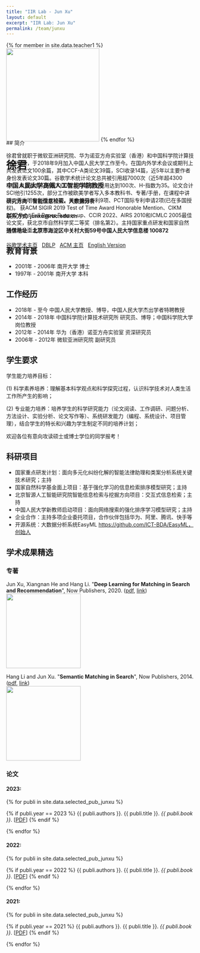 ```yaml
---
title: "IIR Lab - Jun Xu"
layout: default
excerpt: "IIR Lab: Jun Xu"
permalink: /team/junxu
---
```


<div style="height: 260px">

{% for member in site.data.teacher1 %}
<img src="{{ site.url }}{{ site.baseurl }}/images/teampic/{{ member.photo }}" alt="" height="250" id="hp"/>
{% endfor %}
<h1><strong> 徐君</strong> </h1>
<h3>中国人民大学高瓴人工智能学院教授</h3>
<h4>研究方向：智能信息检索、大数据分析</h4>
<h4>联系方式: junxu@ruc.edu.cn</h4>
<h4>通信地址：北京市海淀区中关村大街59号中国人民大学信息楼 100872</h4>
<a href = "http://scholar.google.com/citations?user=su14mcEAAAAJ&hl=en">谷歌学术主页</a>&nbsp;&nbsp;&nbsp;<a href = "http://dblp.uni-trier.de/pers/hd/x/Xu_0001:Jun">DBLP</a>&nbsp;&nbsp;&nbsp;<a href="http://dl.acm.org/author_page.cfm?id=81423592460">ACM 主页</a>&nbsp;&nbsp;&nbsp;<a href="{{ site.url }}{{ site.baseurl }}/team/junxu_en.html">English Version</a>
</div>
## 简介

徐君曾就职于微软亚洲研究院、华为诺亚方舟实验室（香港）和中国科学院计算技术研究所，于2018年9月加入中国人民大学工作至今。在国内外学术会议或期刊上共发表论文100余篇，其中CCF-A类论文39篇，SCI收录14篇，近5年以主要作者身份发表论文30篇。谷歌学术统计论文总共被引用超7000次（近5年超4300次）、单篇最高引用超1000次、13篇论文引用达到100次、H-指数为35。论文合计SCI他引1255次，部分工作被欧美学者写入多本教科书、专著/手册，在课程中讲授。获发明专利授权12项，其中美国专利9项、PCT国际专利申请2项(已在多国授权)。
获ACM SIGIR 2019 Test of Time Award Honorable Mention、CIKM 2017 Best Full Paper Runner-up、CCIR 2022、AIRS 2010和ICMLC 2005最佳论文奖，获北京市自然科学奖二等奖（排名第2）。主持国家重点研发和国家自然科学基金面上项目。

## 教育背景

* 2001年 - 2006年 南开大学 博士
* 1997年 - 2001年 南开大学 本科

## 工作经历

* 2018年 - 至今 中国人民大学教授、博导，中国人民大学杰出学者特聘教授
* 2014年 - 2018年 中国科学院计算技术研究所 研究员、博导；中国科学院大学 岗位教授
* 2012年 - 2014年 华为（香港）诺亚方舟实验室 资深研究员
* 2006年 - 2012年 微软亚洲研究院 副研究员

## 学生要求
学生能力培养目标：

(1) 科学素养培养：理解基本科学观点和科学探究过程，认识科学技术对人类生活工作所产生的影响；

(2) 专业能力培养：培养学生的科学研究能力（论文阅读、工作调研、问题分析、方法设计、实验分析、论文写作等）、系统研发能力（编程、系统设计、项目管理），结合学生的特长和兴趣为学生制定不同的培养计划；

欢迎各位有意向攻读硕士或博士学位的同学报考！

## 科研项目
* 国家重点研发计划：面向多元化纠纷化解的智能法律助理和类案分析系统关键技术研究；主持
* 国家自然科学基金面上项目：基于强化学习的信息检索排序模型研究；主持
* 北京智源人工智能研究院智能信息检索与挖掘方向项目：交互式信息检索；主持
* 中国人民大学新教师启动项目：面向网络搜索的强化排序学习模型研究；主持
* 企业合作：主持多项企业委托项目，合作伙伴包括华为、阿里、腾讯、快手等
* 开源系统：大数据分析系统EasyML https://github.com/ICT-BDA/EasyML，创始人

## 学术成果精选


### 专著

Jun Xu, Xiangnan He and Hang Li. "**Deep Learning for Matching in Search and Recommendation**", Now Publishers, 2020. (<a href="{{ site.url }}{{ site.baseurl }}/downloads/fntir20-DL4Match.pdf">pdf</a>, <a href="http://www.nowpublishers.com/articles/foundations-and-trends-in-information-retrieval/INR-035">link</a>)
<br>
<a href="https://www.nowpublishers.com/article/Details/INR-076"><img src="{{ site.url }}{{ site.baseurl }}/images/DMRS.jpg" width="200" class="panel_cover_photo" /></a>
<br>

 Hang Li and Jun Xu. "**Semantic Matching in Search**", Now Publishers, 2014. (<a href="{{ site.url }}{{ site.baseurl }}/downloads/SemanticMatchingInSearch_2014.pdf">pdf</a>, <a href="http://www.nowpublishers.com/articles/foundations-and-trends-in-information-retrieval/INR-035">link</a>)
<br>
<a href="http://www.nowpublishers.com/articles/foundations-and-trends-in-information-retrieval/INR-035"><img src="{{ site.url }}{{ site.baseurl }}/images/SMSearch.jpg" width="200" class="panel_cover_photo" /></a>
<br>

### 论文

#### 2023:

{% for publi in site.data.selected_pub_junxu %}

{% if publi.year == 2023 %}
  {{ publi.authors }}. {{ publi.title }}. <em>{{ publi.book }}</em>.
  [<a href="{{ publi.url }}">PDF</a>]
{% endif %}

{% endfor %}


#### 2022:

{% for publi in site.data.selected_pub_junxu %}

{% if publi.year == 2022 %}
  {{ publi.authors }}. {{ publi.title }}. <em>{{ publi.book }}</em>.
  [<a href="{{ publi.url }}">PDF</a>]
{% endif %}

{% endfor %}


#### 2021:

{% for publi in site.data.selected_pub_junxu %}

{% if publi.year == 2021 %}
  {{ publi.authors }}. {{ publi.title }}. <em>{{ publi.book }}</em>.
  [<a href="{{ publi.url }}">PDF</a>]
{% endif %}

{% endfor %}